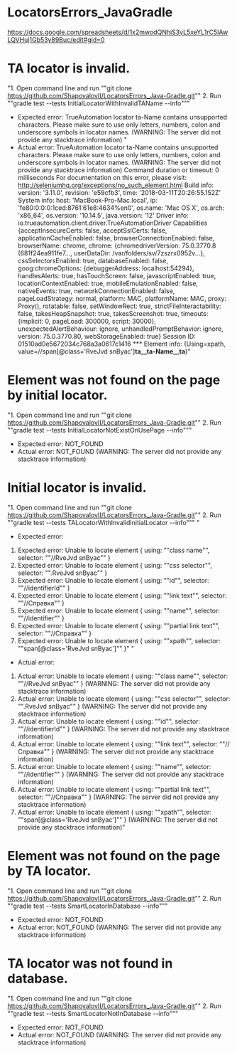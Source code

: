 # LocatorsErrors_JavaGradle
https://docs.google.com/spreadsheets/d/1x2mwodQNhiS3vL5xeYL1rC5IAwLQVHuj1Gb53y89Buc/edit#gid=0



# TA locator is invalid.	
"1. Open command line and run 
""git clone https://github.com/ShapovalovII/LocatorsErrors_Java-Gradle.git""
2. Run ""gradle test --tests InitialLocatorWithInvalidTAName --info"""	
* Expected error: TrueAutomation locator ta-Name contains unsupported characters. Please make sure to use only letters, numbers, colon and underscore symbols in locator names. (WARNING: The server did not provide any stacktrace information)	"
* Actual error: TrueAutomation locator ta-Name contains unsupported characters. Please make sure to use only letters, numbers, colon and underscore symbols in locator names. (WARNING: The server did not provide any stacktrace information)
Command duration or timeout: 0 milliseconds
For documentation on this error, please visit: http://seleniumhq.org/exceptions/no_such_element.html
Build info: version: '3.11.0', revision: 'e59cfb3', time: '2018-03-11T20:26:55.152Z'
System info: host: 'MacBook-Pro-Mac.local', ip: 'fe80:0:0:0:1ced:8761:61e8:4634%en0', os.name: 'Mac OS X', os.arch: 'x86_64', os.version: '10.14.5', java.version: '12'
Driver info: io.trueautomation.client.driver.TrueAutomationDriver
Capabilities {acceptInsecureCerts: false, acceptSslCerts: false, applicationCacheEnabled: false, browserConnectionEnabled: false, browserName: chrome, chrome: {chromedriverVersion: 75.0.3770.8 (681f24ea911fe7..., userDataDir: /var/folders/sv/7zszrx0952v...}, cssSelectorsEnabled: true, databaseEnabled: false, goog:chromeOptions: {debuggerAddress: localhost:54294}, handlesAlerts: true, hasTouchScreen: false, javascriptEnabled: true, locationContextEnabled: true, mobileEmulationEnabled: false, nativeEvents: true, networkConnectionEnabled: false, pageLoadStrategy: normal, platform: MAC, platformName: MAC, proxy: Proxy(), rotatable: false, setWindowRect: true, strictFileInteractability: false, takesHeapSnapshot: true, takesScreenshot: true, timeouts: {implicit: 0, pageLoad: 300000, script: 30000}, unexpectedAlertBehaviour: ignore, unhandledPromptBehavior: ignore, version: 75.0.3770.80, webStorageEnabled: true}
Session ID: 01510ad0e5672034c768a3a0617c1416
*** Element info: {Using=xpath, value=//span[@class='RveJvd snByac']__ta__ta-Name__ta__}"
# Element was not found on the page by initial locator.	
"1. Open command line and run 
""git clone https://github.com/ShapovalovII/LocatorsErrors_Java-Gradle.git""
2. Run ""gradle test --tests InitialLocatorNotExistOnUsePage --info"""	
* Expected error: NOT_FOUND	
* Actual error: NOT_FOUND (WARNING: The server did not provide any stacktrace information)
# Initial locator is invalid.	
"1. Open command line and run 
""git clone https://github.com/ShapovalovII/LocatorsErrors_Java-Gradle.git""
2. Run ""gradle test --tests TALocatorWithInvalidInitialLocator --info"""	"
* Expected error:
1) Expected error: Unable to locate element { using: ""class name"", selector: ""//RveJvd snByac"" }
2) Expected error: Unable to locate element { using: ""css selector"", selector: "".RveJvd snByac"" }
3) Expected error: Unable to locate element { using: ""id"", selector: ""//identifierId"" }
4) Expected error: Unable to locate element { using: ""link text"", selector: ""//Справка"" }
5) Expected error: Unable to locate element { using: ""name"", selector: ""//identifier"" }
6) Expected error: Unable to locate element { using: ""partial link text"", selector: ""//Справка"" }
7) Expected error: Unable to locate element { using: ""xpath"", selector: ""span[@class='RveJvd snByac']"" }"	"
* Actual error:
1) Actual error: Unable to locate element { using: ""class name"", selector: ""//RveJvd snByac"" } (WARNING: The server did not provide any stacktrace information)
2) Actual error: Unable to locate element { using: ""css selector"", selector: "".RveJvd snByac"" } (WARNING: The server did not provide any stacktrace information)
3) Actual error: Unable to locate element { using: ""id"", selector: ""//identifierId"" } (WARNING: The server did not provide any stacktrace information)
4) Actual error: Unable to locate element { using: ""link text"", selector: ""//Справка"" } (WARNING: The server did not provide any stacktrace information)
5) Actual error: Unable to locate element { using: ""name"", selector: ""//identifier"" } (WARNING: The server did not provide any stacktrace information)
6) Actual error: Unable to locate element { using: ""partial link text"", selector: ""//Справка"" } (WARNING: The server did not provide any stacktrace information)
7) Actual error: Unable to locate element { using: ""xpath"", selector: ""span[@class='RveJvd snByac']"" } (WARNING: The server did not provide any stacktrace information)"
# Element was not found on the page by TA locator.	
"1. Open command line and run 
""git clone https://github.com/ShapovalovII/LocatorsErrors_Java-Gradle.git""
2. Run ""gradle test --tests SmartLocatorInDatabase --info"""	
* Expected error: NOT_FOUND	
* Actual error: NOT_FOUND (WARNING: The server did not provide any stacktrace information)
# TA locator was not found in database.	
"1. Open command line and run 
""git clone https://github.com/ShapovalovII/LocatorsErrors_Java-Gradle.git""
2. Run ""gradle test --tests SmartLocatorNotInDatabase --info"""	
* Expected error: NOT_FOUND	
* Actual error: NOT_FOUND (WARNING: The server did not provide any stacktrace information)
